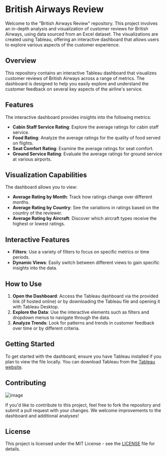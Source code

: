 # British Airways Review

Welcome to the "British Airways Review" repository. This project involves an in-depth analysis and visualization of customer reviews for British Airways, using data sourced from an Excel dataset. The visualizations are created using Tableau, offering an interactive dashboard that allows users to explore various aspects of the customer experience.

## Overview

This repository contains an interactive Tableau dashboard that visualizes customer reviews of British Airways across a range of metrics. The dashboard is designed to help you easily explore and understand the customer feedback on several key aspects of the airline's service.

## Features

The interactive dashboard provides insights into the following metrics:

- **Cabin Staff Service Rating**: Explore the average ratings for cabin staff service.
- **Food Rating**: Analyze the average ratings for the quality of food served on flights.
- **Seat Comfort Rating**: Examine the average ratings for seat comfort.
- **Ground Service Rating**: Evaluate the average ratings for ground service at various airports.

## Visualization Capabilities

The dashboard allows you to view:

- **Average Rating by Month**: Track how ratings change over different months.
- **Average Rating by Country**: See the variations in ratings based on the country of the reviewer.
- **Average Rating by Aircraft**: Discover which aircraft types receive the highest or lowest ratings.

## Interactive Features

- **Filters**: Use a variety of filters to focus on specific metrics or time periods.
- **Dynamic Views**: Easily switch between different views to gain specific insights into the data.

## How to Use

1. **Open the Dashboard**: Access the Tableau dashboard via the provided link (if hosted online) or by downloading the Tableau file and opening it with Tableau Desktop.
2. **Explore the Data**: Use the interactive elements such as filters and dropdown menus to navigate through the data.
3. **Analyze Trends**: Look for patterns and trends in customer feedback over time or by different criteria.

## Getting Started

To get started with the dashboard, ensure you have Tableau installed if you plan to view the file locally. You can download Tableau from the [Tableau website](https://www.tableau.com/products/desktop).

## Contributing

![image](https://github.com/user-attachments/assets/261469f0-a020-418e-a403-8f1606f5515f)


If you'd like to contribute to this project, feel free to fork the repository and submit a pull request with your changes. We welcome improvements to the dashboard and additional analyses!

## License

This project is licensed under the MIT License - see the [LICENSE](LICENSE) file for details.
